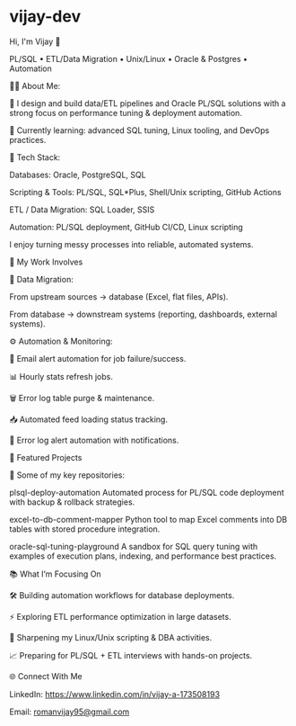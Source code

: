 # vijay-dev

Hi, I'm Vijay 👋

PL/SQL • ETL/Data Migration • Unix/Linux • Oracle & Postgres • Automation


👨‍💻 About Me:

💼 I design and build data/ETL pipelines and Oracle PL/SQL solutions with a strong focus on performance tuning & deployment automation.

🔭 Currently learning: advanced SQL tuning, Linux tooling, and DevOps practices.


🧰 Tech Stack:

Databases: 
Oracle, PostgreSQL, SQL

Scripting & Tools: 
PL/SQL, SQL*Plus, Shell/Unix scripting, GitHub Actions

ETL / Data Migration: 
SQL Loader, SSIS

Automation: 
PL/SQL deployment, GitHub CI/CD, Linux scripting


I enjoy turning messy processes into reliable, automated systems.


🚀 My Work Involves

🔄 Data Migration:

From upstream sources → database (Excel, flat files, APIs).

From database → downstream systems (reporting, dashboards, external systems).

⚙️ Automation & Monitoring:

📧 Email alert automation for job failure/success.

📊 Hourly stats refresh jobs.

🗑️ Error log table purge & maintenance.

📥 Automated feed loading status tracking.

🚨 Error log alert automation with notifications.


🔗 Featured Projects

🚀 Some of my key repositories:

plsql-deploy-automation
Automated process for PL/SQL code deployment with backup & rollback strategies.

excel-to-db-comment-mapper
Python tool to map Excel comments into DB tables with stored procedure integration.

oracle-sql-tuning-playground
A sandbox for SQL query tuning with examples of execution plans, indexing, and performance best practices.


📚 What I’m Focusing On

🛠 Building automation workflows for database deployments.

⚡ Exploring ETL performance optimization in large datasets.

🐧 Sharpening my Linux/Unix scripting & DBA activities.

📈 Preparing for PL/SQL + ETL interviews with hands-on projects.


🌐 Connect With Me

LinkedIn: https://www.linkedin.com/in/vijay-a-173508193

Email: romanvijay95@gmail.com
